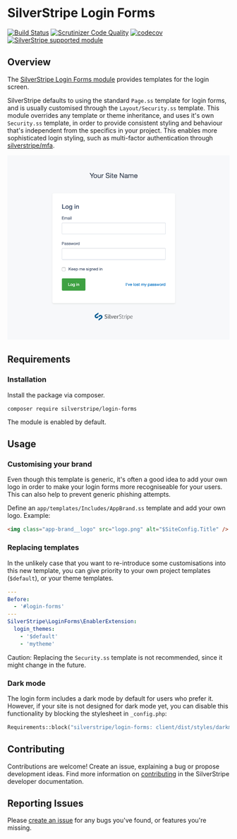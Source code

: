 # SilverStripe Login Forms

[![Build Status](https://api.travis-ci.org/silverstripe/silverstripe-login-forms.svg?branch=master)](https://travis-ci.org/silverstripe/silverstripe-login-forms)
[![Scrutinizer Code Quality](https://scrutinizer-ci.com/g/silverstripe/silverstripe-login-forms/badges/quality-score.png?b=master)](https://scrutinizer-ci.com/g/silverstripe/silverstripe-login-forms/?branch=master)
[![codecov](https://codecov.io/gh/silverstripe/silverstripe-login-forms/branch/master/graph/badge.svg)](https://codecov.io/gh/silverstripe/silverstripe-login-forms)
[![SilverStripe supported module](https://img.shields.io/badge/silverstripe-supported-0071C4.svg)](https://www.silverstripe.org/software/addons/silverstripe-commercially-supported-module-list/)

## Overview

The [SilverStripe Login Forms module](https://github.com/silverstripe/silverstripe-login-forms) provides templates for the login screen.

SilverStripe defaults to using the standard `Page.ss` template for login forms,
and is usually customised through the `Layout/Security.ss` template.
This module overrides any template or theme inheritance,
and uses it's own `Security.ss` template, in order to provide consistent
styling and behaviour that's independent from the specifics in your project.
This enables more sophisticated login styling, such
as multi-factor authentication through [silverstripe/mfa](https://github.com/silverstripe/silverstripe-mfa).

![Login forms installed in the CMS](docs/en/_images/screenshot.png)

## Requirements

### Installation

Install the package via composer.
```
composer require silverstripe/login-forms
```

The module is enabled by default.

## Usage

### Customising your brand

Even though this template is generic, it's often a good idea
to add your own logo in order to make your login forms
more recogniseable for your users. This can also help
to prevent generic phishing attempts.

Define an `app/templates/Includes/AppBrand.ss` template
and add your own logo. Example:

```html
<img class="app-brand__logo" src="logo.png" alt="$SiteConfig.Title" />
```

### Replacing templates

In the unlikely case that you want to re-introduce some customisations
into this new template, you can give priority to your own project templates
(`$default`), or your theme templates.

```yml
---
Before:
  - '#login-forms'
---
SilverStripe\LoginForms\EnablerExtension:
  login_themes:
    - '$default'
    - 'mytheme'
```

Caution: Replacing the `Security.ss` template is not recommended,
since it might change in the future.

### Dark mode ###

The login form includes a dark mode by default for users who prefer it. However, if your site is not designed for dark mode yet, you can disable this functionality by blocking the stylesheet in `_config.php`:

```php
Requirements::block("silverstripe/login-forms: client/dist/styles/darkmode.css");
```

## Contributing

Contributions are welcome! Create an issue, explaining a bug or propose development ideas. Find more information on
[contributing](https://docs.silverstripe.org/en/contributing/) in the SilverStripe developer documentation.

## Reporting Issues

Please [create an issue](https://github.com/silverstripe/silverstripe-login-forms/issues) for any bugs you've found, or features you're missing.
